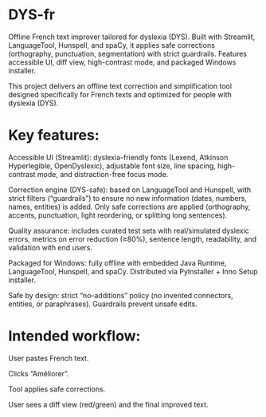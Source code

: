 # DYS-fr
Offline French text improver tailored for dyslexia (DYS). Built with Streamlit, LanguageTool, Hunspell, and spaCy, it applies safe corrections (orthography, punctuation, segmentation) with strict guardrails. Features accessible UI, diff view, high-contrast mode, and packaged Windows installer.

This project delivers an offline text correction and simplification tool designed specifically for French texts and optimized for people with dyslexia (DYS).

# Key features:

Accessible UI (Streamlit): dyslexia-friendly fonts (Lexend, Atkinson Hyperlegible, OpenDyslexic), adjustable font size, line spacing, high-contrast mode, and distraction-free focus mode.

Correction engine (DYS-safe): based on LanguageTool and Hunspell, with strict filters (“guardrails”) to ensure no new information (dates, numbers, names, entities) is added. Only safe corrections are applied (orthography, accents, punctuation, light reordering, or splitting long sentences).

Quality assurance: includes curated test sets with real/simulated dyslexic errors, metrics on error reduction (≥80%), sentence length, readability, and validation with end users.

Packaged for Windows: fully offline with embedded Java Runtime, LanguageTool, Hunspell, and spaCy. Distributed via PyInstaller + Inno Setup installer.

Safe by design: strict “no-additions” policy (no invented connectors, entities, or paraphrases). Guardrails prevent unsafe edits.

# Intended workflow:

User pastes French text.

Clicks “Améliorer”.

Tool applies safe corrections.

User sees a diff view (red/green) and the final improved text.
